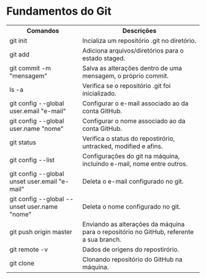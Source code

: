 <h1> Fundamentos do Git </h1>

<div>
  <table>
    <tr>
      <th> Comandos </td>
      <th> Descrições </th>
    </tr>
    <tr>
      <td> git init </td>
      <td> Incializa um repositório .git no diretório. </td>
    </tr>
    <tr>
      <td> git add </td>
      <td> Adiciona arquivos/diretórios para o estado staged. </td>
    </tr>
    <tr>
      <td> git commit -m "mensagem" </td>
      <td> Salva as alterações dentro de uma mensagem, o próprio commit. </td>
    </tr>
    <tr>
      <td> ls -a </td>
      <td> Verifica se o repositório .git foi inicializado. </td>
    </tr>
    <tr>
      <td> git config --global user.email "e-mail" </td>
      <td> Configurar o e-mail associado ao da conta GitHub. </td>
    </tr>
    <tr>
      <td> git config --global user.name "nome" </td>
      <td> Configurar o nome associado ao da conta GitHub. </td>
    </tr>
    <tr>
      <td> git status </td>
      <td> Verifica o status do repostirório, untracked, modified e afins. </td>
    </tr>
    <tr>
      <td> git config --list </td>
      <td> Configurações do git na máquina, incluíndo e-mail, nome entre outros. </td>
    </tr>
    <tr>
      <td> git config --global unset user.email "e-mail" </td>
      <td> Deleta o e-mail configurado no git. </td>
    </tr>
    <tr>
      <td> git config --global --unset user.name "nome" </td>
      <td> Deleta o nome configurado no git. </td>
    </tr>
    <tr>
      <td> git push origin master </td>
      <td> Enviando as alterações da máquina para o repositório no GitHub, referente a sua branch. </td>
    </tr>
    <tr>
      <td> git remote -v </td>
      <td> Dados de origens do repostirório. </td>
    </tr>
    <tr>
      <td> git clone </td>
      <td> Clonando repositório do GitHub na máquina. </td>
    </tr>
  </table>
</div>
